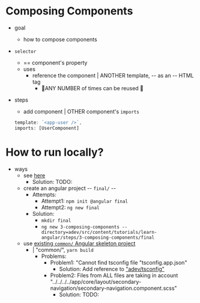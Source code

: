 # Composing Components

* goal
  * how to compose components

* `selector`
  * == component's property
  * uses
    * reference the component | ANOTHER template, -- as an -- HTML tag
      * 👀ANY NUMBER of times can be reused 👀

* steps
  * add component | OTHER component's `imports`

  ```ts
  template: `<app-user />`,
  imports: [UserComponent]
  ```

# How to run locally?

* ways
  * see [here](/adev/README.md#how-to-generate-a-specific-example-project-locally)
    * Solution: TODO:
  * create an angular project -- `final/` --
    * Attempts:
      * Attempt1: `npm init @angular final`
      * Attempt2: `ng new final`
    * Solution: 
      * `mkdir final`
      * `ng new 3-composing-components --directory=adev/src/content/tutorials/learn-angular/steps/3-composing-components/final`
  * use [existing `common/` Angular skeleton project](../../common)
    * | "common/", `yarn build`
      * Problems:
        * Problem1: "Cannot find tsconfig file "tsconfig.app.json"
          * Solution: Add reference to ["adev/tsconfig"](/adev/tsconfig.app.json)
        * Problem2: Files from ALL files are taking in account "../../../../app/core/layout/secondary-navigation/secondary-navigation.component.scss"
          * Solution: TODO:
